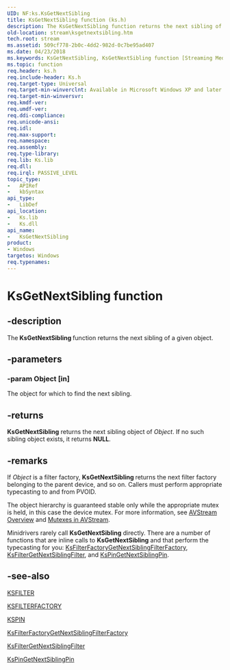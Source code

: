```yaml
---
UID: NF:ks.KsGetNextSibling
title: KsGetNextSibling function (ks.h)
description: The KsGetNextSibling function returns the next sibling of a given object.
old-location: stream\ksgetnextsibling.htm
tech.root: stream
ms.assetid: 509cf778-2b0c-4dd2-982d-0c7be95ad407
ms.date: 04/23/2018
ms.keywords: KsGetNextSibling, KsGetNextSibling function [Streaming Media Devices], avfunc_0fedfc95-34c0-44d9-bed4-fff6bf6bd467.xml, ks/KsGetNextSibling, stream.ksgetnextsibling
ms.topic: function
req.header: ks.h
req.include-header: Ks.h
req.target-type: Universal
req.target-min-winverclnt: Available in Microsoft Windows XP and later operating systems and DirectX 8.0 and later DirectX versions.
req.target-min-winversvr: 
req.kmdf-ver: 
req.umdf-ver: 
req.ddi-compliance: 
req.unicode-ansi: 
req.idl: 
req.max-support: 
req.namespace: 
req.assembly: 
req.type-library: 
req.lib: Ks.lib
req.dll: 
req.irql: PASSIVE_LEVEL
topic_type:
-	APIRef
-	kbSyntax
api_type:
-	LibDef
api_location:
-	Ks.lib
-	Ks.dll
api_name:
-	KsGetNextSibling
product:
- Windows
targetos: Windows
req.typenames: 
---
```


# KsGetNextSibling function


## -description


The<b> KsGetNextSibling </b>function returns the next sibling of a given object.


## -parameters




### -param Object [in]

The object for which to find the next sibling.


## -returns



<b>KsGetNextSibling</b> returns the next sibling object of <i>Object</i>. If no such sibling object exists, it returns <b>NULL</b>.




## -remarks



If <i>Object</i> is a filter factory, <b>KsGetNextSibling </b>returns the next filter factory belonging to the parent device, and so on. Callers must perform appropriate typecasting to and from PVOID.

The object hierarchy is guaranteed stable only while the appropriate mutex is held, in this case the device mutex. For more information, see <a href="https://msdn.microsoft.com/305039fe-0a00-4f3e-ae1a-61c50a2f2fb3">AVStream Overview</a> and <a href="https://msdn.microsoft.com/011edaaa-7449-41c3-8cfb-0d319901af8b">Mutexes in AVStream</a>.

Minidrivers rarely call <b>KsGetNextSibling</b> directly. There are a number of functions that are inline calls to <b>KsGetNextSibling</b> and that perform the typecasting for you: <a href="https://msdn.microsoft.com/library/windows/hardware/ff562534">KsFilterFactoryGetNextSiblingFilterFactory</a>, <a href="https://msdn.microsoft.com/library/windows/hardware/ff562546">KsFilterGetNextSiblingFilter</a>, and <a href="https://msdn.microsoft.com/library/windows/hardware/ff563514">KsPinGetNextSiblingPin</a>.




## -see-also




<a href="https://msdn.microsoft.com/library/windows/hardware/ff562522">KSFILTER</a>



<a href="https://msdn.microsoft.com/library/windows/hardware/ff562530">KSFILTERFACTORY</a>



<a href="https://msdn.microsoft.com/library/windows/hardware/ff563483">KSPIN</a>



<a href="https://msdn.microsoft.com/library/windows/hardware/ff562534">KsFilterFactoryGetNextSiblingFilterFactory</a>



<a href="https://msdn.microsoft.com/library/windows/hardware/ff562546">KsFilterGetNextSiblingFilter</a>



<a href="https://msdn.microsoft.com/library/windows/hardware/ff563514">KsPinGetNextSiblingPin</a>
 

 


